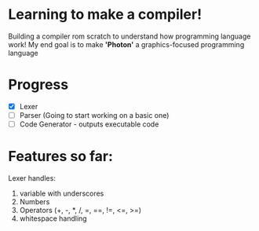 # Learning to make a compiler!

Building a compiler rom scratch to understand how programming language work!
My end goal is to make **'Photon'** a graphics-focused programming language

# Progress

- [x] Lexer
- [ ] Parser (Going to start working on a basic one)
- [ ] Code Generator - outputs executable code

# Features so far:
Lexer handles:
1. variable with underscores
2. Numbers
3. Operators (+, -, *, /, =, ==, !=, <=, >=)
4. whitespace handling